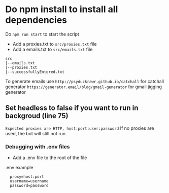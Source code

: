 Do npm install to install all dependencies
===

Do `npm run start` to start the script

- Add a proxies.txt to `src/proxies.txt` file
- Add a emails.txt to `src/emails.txt` file

```
src
|--emails.txt
|--proxies.txt
|--successfullyEntered.txt

```

To generate emails use 
`http://psyduckrawr.github.io/catchall` for catchall generator 
`https://generator.email/blog/gmail-generator` for gmail jigging generator

Set headless to false if you want to run in backgroud (line 75)
---

`Expected proxies are HTTP, host:port:user:password`
If no proxies are used, the bot will still not run

### Debugging with .env files
- Add a .env file to the root of the file

.env example
```
  proxy=host:port
  username=username
  password=password
```
